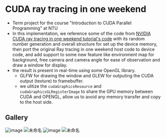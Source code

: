 # CUDA ray tracing in one weekend
- Term project for the course "Introduction to CUDA Parallel Programming" at NTU
- In this implementation, we reference some of the code from [NVIDIA CUDA ray tracing in one weekend tutorial's code](https://developer.nvidia.com/blog/accelerated-ray-tracing-cuda/) with its random number generation and overall structure for set up the device memory, then port the original Ray tracing in one weekend host code to device code, and add support to some new feature like environment map for background, free camera and camera angle for ease of observation and draw a window for display.
- the result is present in real-time using some OpenGL library.
    - GLFW for drawing the window and GLEW for outputing the CUDA output (texture) to framebuffer.
    - we ulitize the `cudaGraphicsResource` and `cudaGraphicsGLRegisterImage` to share the GPU memory between CUDA and OPENGL, allow us to avoid any memory transfer and copy to the host side.
## Gallery
![image](https://hackmd.io/_uploads/r1n_kQ1vle.png)
![未命名](https://hackmd.io/_uploads/HkUNxmkvxl.jpg)
![image](https://hackmd.io/_uploads/rJXLxXkvel.png)
![未命名](https://hackmd.io/_uploads/BkwDZmkvgx.jpg)
